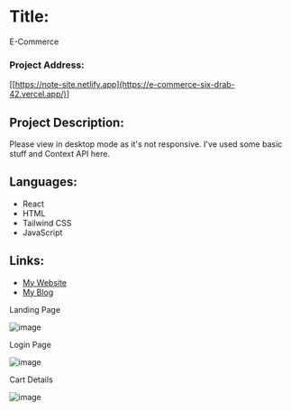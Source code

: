# Title:
E-Commerce

### Project Address:
[[https://note-site.netlify.app](https://e-commerce-six-drab-42.vercel.app/)]

## Project Description:
Please view in desktop mode as it's not responsive. I've used some basic stuff and Context API here.

## Languages:
- React
- HTML
- Tailwind CSS
- JavaScript


## Links:
- [My Website](https://www.pritamguha.com/)
- [My Blog](https://blog.pritamguha.com/)

Landing Page

![image](https://github.com/GuhaPritam/E-Commerce/assets/71080574/96be2d94-e002-4e39-9a8c-bc9e69a57e89)


Login Page

![image](https://github.com/GuhaPritam/E-Commerce/assets/71080574/1ee12bd2-c636-4d1b-ab26-edd5f89efb50)


Cart Details

![image](https://github.com/GuhaPritam/E-Commerce/assets/71080574/dbf24593-0cae-44e6-970f-01054f8394d2)


